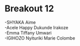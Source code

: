# Breakout 12

-SHYAKA Aime  <br />
-Acele Happy Dukunde Irakoze  <br />
-Emma Tiffany Umwari  <br />
-IGIHOZO Nyituriki Marie Colombe
